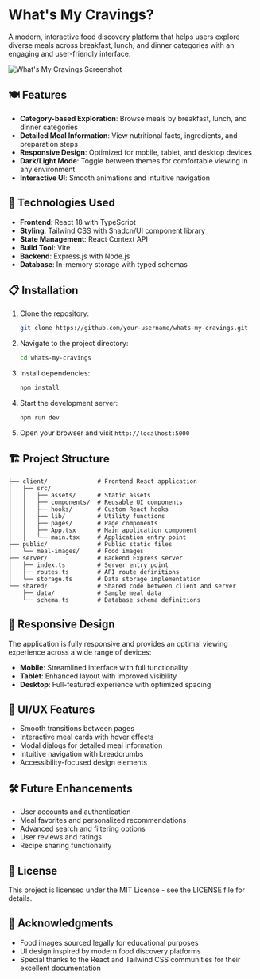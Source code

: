 # What's My Cravings?

A modern, interactive food discovery platform that helps users explore diverse meals across breakfast, lunch, and dinner categories with an engaging and user-friendly interface.

![What's My Cravings Screenshot](public/meal-images/american_pancakes.jpg)

## 🍽️ Features

- **Category-based Exploration**: Browse meals by breakfast, lunch, and dinner categories
- **Detailed Meal Information**: View nutritional facts, ingredients, and preparation steps
- **Responsive Design**: Optimized for mobile, tablet, and desktop devices
- **Dark/Light Mode**: Toggle between themes for comfortable viewing in any environment
- **Interactive UI**: Smooth animations and intuitive navigation

## 🚀 Technologies Used

- **Frontend**: React 18 with TypeScript
- **Styling**: Tailwind CSS with Shadcn/UI component library
- **State Management**: React Context API
- **Build Tool**: Vite
- **Backend**: Express.js with Node.js
- **Database**: In-memory storage with typed schemas

## 📋 Installation

1. Clone the repository:
   ```bash
   git clone https://github.com/your-username/whats-my-cravings.git
   ```

2. Navigate to the project directory:
   ```bash
   cd whats-my-cravings
   ```

3. Install dependencies:
   ```bash
   npm install
   ```

4. Start the development server:
   ```bash
   npm run dev
   ```

5. Open your browser and visit `http://localhost:5000`

## 🏗️ Project Structure

```
├── client/              # Frontend React application
│   ├── src/
│   │   ├── assets/      # Static assets
│   │   ├── components/  # Reusable UI components
│   │   ├── hooks/       # Custom React hooks
│   │   ├── lib/         # Utility functions
│   │   ├── pages/       # Page components
│   │   ├── App.tsx      # Main application component
│   │   └── main.tsx     # Application entry point
├── public/              # Public static files
│   └── meal-images/     # Food images
├── server/              # Backend Express server
│   ├── index.ts         # Server entry point
│   ├── routes.ts        # API route definitions
│   └── storage.ts       # Data storage implementation
└── shared/              # Shared code between client and server
    ├── data/            # Sample meal data
    └── schema.ts        # Database schema definitions
```

## 📱 Responsive Design

The application is fully responsive and provides an optimal viewing experience across a wide range of devices:

- **Mobile**: Streamlined interface with full functionality
- **Tablet**: Enhanced layout with improved visibility
- **Desktop**: Full-featured experience with optimized spacing

## 🎨 UI/UX Features

- Smooth transitions between pages
- Interactive meal cards with hover effects
- Modal dialogs for detailed meal information
- Intuitive navigation with breadcrumbs
- Accessibility-focused design elements

## 🛠️ Future Enhancements

- User accounts and authentication
- Meal favorites and personalized recommendations
- Advanced search and filtering options
- User reviews and ratings
- Recipe sharing functionality

## 📄 License

This project is licensed under the MIT License - see the LICENSE file for details.

## 👏 Acknowledgments

- Food images sourced legally for educational purposes
- UI design inspired by modern food discovery platforms
- Special thanks to the React and Tailwind CSS communities for their excellent documentation